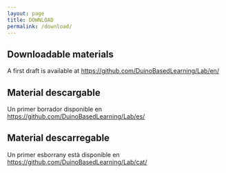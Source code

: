 ```yaml
---
layout: page
title: DOWNLOAD
permalink: /download/
---
```


## Downloadable materials
A first draft is available at <https://github.com/DuinoBasedLearning/Lab/en/>

## Material descargable
Un primer borrador disponible en <https://github.com/DuinoBasedLearning/Lab/es/>

## Material descarregable
Un primer esborrany està disponible en <https://github.com/DuinoBasedLearning/Lab/cat/>
